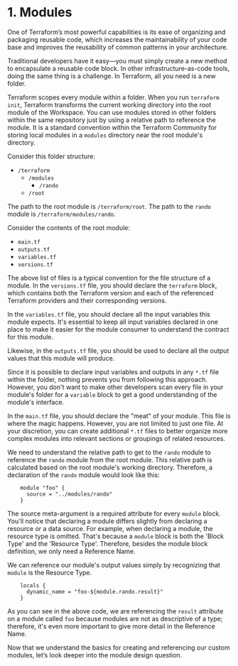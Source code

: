 # 1. Modules

One of Terraform’s most powerful capabilities is its ease of organizing and packaging reusable code, which increases the maintainability of your code base and improves the reusability of common patterns in your architecture.

Traditional developers have it easy—you must simply create a new method to encapsulate a reusable code block. In other infrastructure-as-code tools, doing the same thing is a challenge. In Terraform, all you need is a new folder.

Terraform scopes every module within a folder. When you run `terraform init`, Terraform transforms the current working directory into the root module of the Workspace. You can use modules stored in other folders within the same repository just by using a relative path to reference the module. It is a standard convention within the Terraform Community for storing local modules in a `modules` directory near the root module's directory.

Consider this folder structure:  

- `/terraform`
	- `/modules`
		- `/rando`
	- `/root`

The path to the root module is `/terraform/root`. The path to the `rando` module is `/terraform/modules/rando`.

Consider the contents of the root module:

- `main.tf`
- `outputs.tf`
- `variables.tf`
- `versions.tf`

The above list of files is a typical convention for the file structure of a module. In the `versions.tf` file, you should declare the `terraform` block, which contains both the Terraform version and each of the referenced Terraform providers and their corresponding versions. 

In the `variables.tf` file, you should declare all the input variables this module expects. It's essential to keep all input variables declared in one place to make it easier for the module consumer to understand the contract for this module. 

Likewise, in the `outputs.tf` file, you should be used to declare all the output values that this module will produce. 

Since it is possible to declare input variables and outputs in any `*.tf` file within the folder, nothing prevents you from following this approach. However, you don't want to make other developers scan every file in your module's folder for a `variable` block to get a good understanding of the module's interface.

In the `main.tf` file, you should declare the "meat" of your module. This file is where the magic happens. However, you are not limited to just one file. At your discretion, you can create additional `*.tf` files to better organize more complex modules into relevant sections or groupings of related resources.

We need to understand the relative path to get to the `rando` module to reference the `rando` module from the root module. This relative path is calculated based on the root module's working directory. Therefore, a declaration of the `rando` module would look like this:

```
	module "foo" {
	  source = "../modules/rando"
	}
```

The source meta-argument is a required attribute for every `module` block. You'll notice that declaring a module differs slightly from declaring a resource or a data source. For example, when declaring a module, the resource type is omitted. That's because a `module` block is both the 'Block Type' and the 'Resource Type'. Therefore, besides the module block definition, we only need a Reference Name.

We can reference our module's output values simply by recognizing that `module` is the Resource Type. 

```
	locals {
	  dynamic_name = "foo-${module.rando.result}"
	}
```

As you can see in the above code, we are referencing the `result` attribute on a module called `foo` because modules are not as descriptive of a type; therefore, it's even more important to give more detail in the Reference Name.

Now that we understand the basics for creating and referencing our custom modules, let’s look deeper into the module design question.
